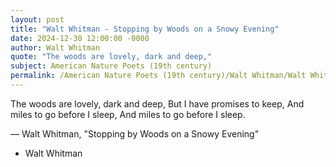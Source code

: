 ```yaml
---
layout: post
title: "Walt Whitman - Stopping by Woods on a Snowy Evening"
date: 2024-12-30 12:00:00 -0000
author: Walt Whitman
quote: "The woods are lovely, dark and deep,"
subject: American Nature Poets (19th century)
permalink: /American Nature Poets (19th century)/Walt Whitman/Walt Whitman - Stopping by Woods on a Snowy Evening
---
```


The woods are lovely, dark and deep,
  But I have promises to keep,
  And miles to go before I sleep,
  And miles to go before I sleep.

— Walt Whitman, "Stopping by Woods on a Snowy Evening"

- Walt Whitman
